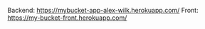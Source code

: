 Backend: https://mybucket-app-alex-wilk.herokuapp.com/
Front: https://my-bucket-front.herokuapp.com/
